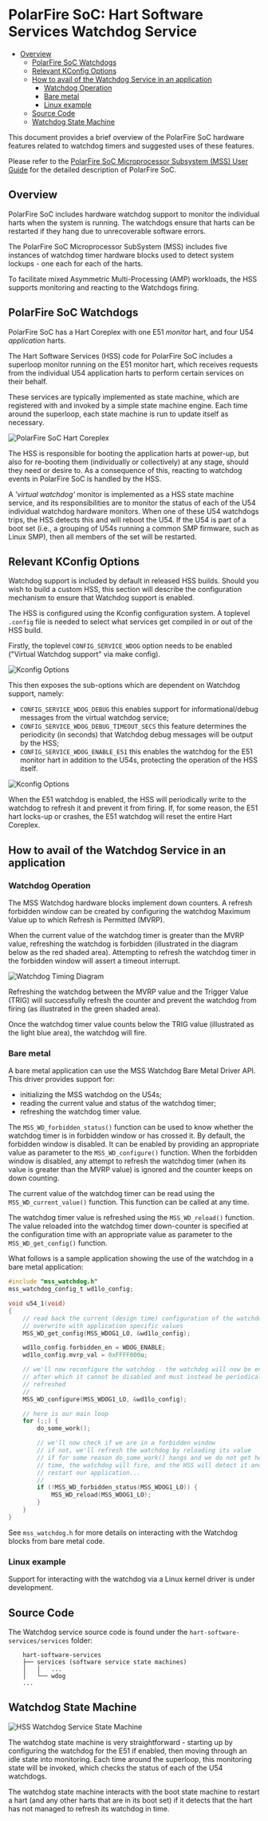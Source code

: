 # PolarFire SoC: Hart Software Services Watchdog Service

- [Overview](#overview)
  - [PolarFire SoC Watchdogs](#polarfire-soc-watchdogs)
  - [Relevant KConfig Options](#relevant-kconfig-options)
  - [How to avail of the Watchdog Service in an application](#how-to-avail-of-the-watchdog-service-in-an-application)
    - [Watchdog Operation](#watchdog-operation)
    - [Bare metal](#bare-metal)
    - [Linux example](#linux-example)
  - [Source Code](#source-code)
  - [Watchdog State Machine](#watchdog-state-machine)

This document provides a brief overview of the PolarFire SoC hardware features related to watchdog timers and suggested uses of these features.

Please refer to the [PolarFire SoC Microprocessor Subsystem (MSS) User Guide](https://www.microsemi.com/document-portal/doc_download/1244570-ug0880-polarfire-soc-fpga-microprocessor-subsystem-mss-user-guide) for the detailed description of PolarFire SoC.

<a name="overview"></a>

## Overview

PolarFire SoC includes hardware watchdog support to monitor the individual harts when the system is running. The watchdogs ensure that harts can be restarted if they hang due to unrecoverable software errors.

The PolarFire SoC Microprocessor SubSystem (MSS) includes five instances of watchdog timer hardware blocks used to detect system lockups - one each for each of the harts.

To facilitate mixed Asymmetric Multi-Processing (AMP) workloads, the HSS supports monitoring and reacting to the Watchdogs firing.

<a name="polarfire-soc-watchdogs"></a>

## PolarFire SoC Watchdogs

PolarFire SoC has a Hart Coreplex with one E51 *monitor* hart, and four U54 *application* harts.

The Hart Software Services (HSS) code for PolarFire SoC includes a superloop monitor running on the E51 monitor hart, which receives requests from the individual U54 application harts to perform certain services on their behalf.

These services are typically implemented as state machine, which are registered with and invoked by a simple state machine engine. Each time around the superloop, each state machine is run to update itself as necessary.

![PolarFire SoC Hart Coreplex](./images/watchdog-service/mpfs-coreplex.svg)

The HSS is responsible for booting the application harts at power-up, but also for re-booting them (individually or collectively) at any stage, should they need or desire to. As a consequence of this, reacting to watchdog events in PolarFire SoC is handled by the HSS.

A *'virtual watchdog'* monitor is implemented as a HSS state machine service, and its responsibilities are to monitor the status of each of the U54 individual watchdog hardware monitors.  When one of these U54 watchdogs trips, the HSS detects this and will reboot the U54.  If the U54 is part of a boot set (i.e., a grouping of U54s running a common SMP firmware, such as Linux SMP), then all members of the set will be restarted.

<a name="relevant-kconfig-options"></a>

## Relevant KConfig Options

Watchdog support is included by default in released HSS builds. Should you wish to build a custom HSS, this section will describe the configuration mechanism to ensure that Watchdog support is enabled.

The HSS is configured using the Kconfig configuration system. A toplevel `.config` file is needed to select what services get compiled in or out of the HSS build.

Firstly, the toplevel `CONFIG_SERVICE_WDOG` option needs to be enabled ("Virtual Watchdog support" via make config).

![Kconfig Options](./images/watchdog-service/kconfig-options1.png)

This then exposes the sub-options which are dependent on Watchdog support, namely:

- `CONFIG_SERVICE_WDOG_DEBUG` this enables support for informational/debug messages from the virtual watchdog service;
- `CONFIG_SERVICE_WDOG_DEBUG_TIMEOUT_SECS` this feature determines the periodicity (in seconds) that Watchdog debug messages will be output by the HSS;
- `CONFIG_SERVICE_WDOG_ENABLE_E51` this enables the watchdog for the E51 monitor hart in addition to the U54s, protecting the operation of the HSS itself.

![Kconfig Options](./images/watchdog-service/kconfig-options2.png)

When the E51 watchdog is enabled, the HSS will periodically write to the watchdog to refresh it and prevent it from firing. If, for some reason, the E51 hart locks-up or crashes, the E51 watchdog will reset the entire Hart Coreplex.

<a name="how-to-avail-of-the-watchdog-service-in-an-application"></a>

## How to avail of the Watchdog Service in an application

<a name="watchdog-operation"></a>

### Watchdog Operation

The MSS Watchdog hardware blocks implement down counters. A refresh forbidden window can be created by configuring the watchdog Maximum Value up to which Refresh is Permitted (MVRP).

When the current value of the watchdog timer is greater than the MVRP value, refreshing the watchdog is forbidden (illustrated in the diagram below as the red shaded area). Attempting to refresh the watchdog timer in the forbidden window will assert a timeout interrupt.

![Watchdog Timing Diagram](./images/watchdog-service/watchdog-timing.svg)

Refreshing the watchdog between the MVRP value and the Trigger Value (TRIG) will successfully refresh the counter and prevent the watchdog from firing (as illustrated in the green shaded area).

Once the watchdog timer value counts below the TRIG value (illustrated as the light blue area), the watchdog will fire.

<a name="bare-metal"></a>

### Bare metal

A bare metal application can use the MSS Watchdog Bare Metal Driver API. This driver provides support for:

- initializing the MSS watchdog on the U54s;
- reading the current value and status of the watchdog timer;
- refreshing the watchdog timer value.

The `MSS_WD_forbidden_status()` function can be used to know whether the watchdog timer is in forbidden window or has crossed it. By default, the forbidden window is disabled. It can be enabled by providing an appropriate value as parameter to the `MSS_WD_configure()` function. When the forbidden window is disabled, any attempt to refresh the watchdog timer (when its value is greater than the MVRP value) is ignored and the counter keeps on down counting.

The current value of the watchdog timer can be read using the `MSS_WD_current_value()` function. This function can be called at any time.

The watchdog timer value is refreshed using the `MSS_WD_reload()` function. The value reloaded into the watchdog timer down-counter is specified at the configuration time with an appropriate value as parameter to the `MSS_WD_get_config()` function.

What follows is a sample application showing the use of the watchdog in a bare metal application:

```c
#include "mss_watchdog.h"
mss_watchdog_config_t wd1lo_config;

void u54_1(void)
{
    // read back the current (design time) configuration of the watchdog, which we will
    // overwrite with application specific values
    MSS_WD_get_config(MSS_WDOG1_LO, &wd1lo_config);

    wd1lo_config.forbidden_en = WDOG_ENABLE;
    wd1lo_config.mvrp_val = 0xFFFF000u;

    // we'll now reconfigure the watchdog - the watchdog will now be enabled,
    // after which it cannot be disabled and must instead be periodically
    // refreshed
    //
    MSS_WD_configure(MSS_WDOG1_LO, &wd1lo_config);

    // here is our main loop
    for (;;) {
        do_some_work();

        // we'll now check if we are in a forbidden window
        // if not, we'll refresh the watchdog by reloading its value
        // if for some reason do_some_work() hangs and we do not get here in
        // time, the watchdog will fire, and the HSS will detect it and
        // restart our application...
        //
        if (!MSS_WD_forbidden_status(MSS_WDOG1_LO)) {
            MSS_WD_reload(MSS_WDOG1_LO);
        }
    }
}
```

See `mss_watchdog.h` for more details on interacting with the Watchdog blocks from bare metal code.

<a name="linux-example"></a>

### Linux example

Support for interacting with the watchdog via a Linux kernel driver is under development.

<a name="source-code"></a>

## Source Code

The Watchdog service source code is found under the `hart-software-services/services` folder:

```text
    hart-software-services
    ├── services (software service state machines)
    │   │   ...
    │   └── wdog
    ...
```

<a name="watchdog-state-machine"></a>

## Watchdog State Machine

![HSS Watchdog Service State Machine](./images/watchdog-service/watchdog-state-machine.svg)

The watchdog state machine is very straightforward - starting up by configuring the watchdog for the E51 if enabled, then moving through an idle state into monitoring. Each time around the superloop, this monitoring state will be invoked, which checks the status of each of the U54 watchdogs.

The watchdog state machine interacts with the boot state machine to restart a hart (and any other harts that are in its boot set) if it detects that the hart has not managed to refresh its watchdog in time.
